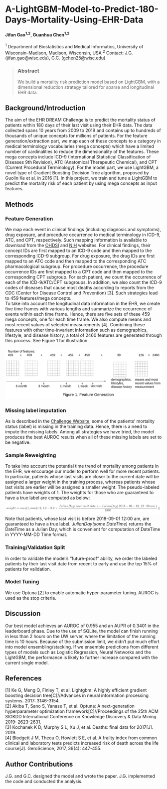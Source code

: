 # A-LightGBM-Model-to-Predict-180-Days-Mortality-Using-EHR-Data

#### Jifan Gao<sup>1,2</sup>, Guanhua Chen<sup>1,2</sup>
<sup>1</sup> Department of Biostatistics and Medical Informatics, University of Wisconsin-Madison, Madison, Wisconsin, USA
<sup>2</sup> Contact: J.G. (jifan.gao@wisc.edu), G.C. (gchen25@wisc.edu)


>### Abstract
> We build a mortality risk prediction model based on LightGBM, with a dimensional reduction strategy tailored for sparse and longitudinal EHR data. 

## Background/Introduction
The aim of the EHR DREAM Challenge is to predict the mortality status of patients within 180 days of their last visit using their EHR data. The data collected spans 10 years from 2009 to 2019 and contains up to hundreds of thousands of unique concepts for millions of patients. For the feature generation/extraction part, we map each of these concepts to a category in medical terminology vocabularies (mega concepts) which have a limited number of cardinalities to reduce the dimensionality of the features. These mega concepts include ICD-9 (International Statistical Classification of Diseases 9th Revision), ATC (Anatomical Therapeutic Chemical), and CPT (Current Procedural Terminology). For the model part, we use LightGBM, a novel type of Gradient Boosting Decision Tree algorithm, proposed by Guolin Ke et al. in 2016 [1].  In this project, we train and tune a LightGBM to predict the mortality risk of each patient by using mega concepts as input features.

## Methods
### Feature Generation
We map each event in clinical findings (including diagnosis and symptoms), drug exposure, and procedure occurrence to medical terminology in ICD-9, ATC, and CPT, respectively. Such mapping information is available to download from the [OHDSI](http://athena.ohdsi.org/search-terms/terms) and [NIH](https://www.nlm.nih.gov/research/umls/mapping_projects/icd9cm_to_snomedct.html) websites. For clinical findings, their concept IDs are first mapped to an ICD-9 code and then mapped to the corresponding ICD-9 subgroup. For drug exposure, the drug IDs are first mapped to an ATC code and then mapped to the corresponding ATC pharmacological subgroup. For procedure occurrence, the procedure occurrence IDs are first mapped to a CPT code and then mapped to the corresponding CPT subgroup. For each patient, we count the occurrence of each of the ICD-9/ATC/CPT subgroups. In addition, we also count the ICD-9 codes of diseases that cause most deaths according to reports from the CDC (Center for Disease Control and Prevention) [3]. Such strategies lead to 459 features/mega concepts. 
<br/> 
To take into account the longitudinal data information in the EHR, we create five time frames with various lengths and summarize the occurrence of events within each time frame. Hence, there are five sets of these 459 mega concepts, one for each time frame. We also compute means and most recent values of selected measurements [4]. Combining these features with other time-invariant information such as demographics, lifestyle, and disease history, a total of 2460 features are generated through this process. See Figure 1 for illustration.
<br/> <br/> 
![](https://github.com/GGGGFan/A-LightGBM-Model-to-Predict-180-Days-Mortality-Using-EHR-Data/blob/main/images/ehr_1.png)
<br/>
### Missing label imputation
As is described in the [Challenge Website](https://www.synapse.org/#!Synapse:syn18405991/wiki/595494), some of the patients’ mortality status (label) is missing in the training data. Hence, there is a need to impute the missing labels. Among all strategies we have tried,  the model produces the best AUROC results when all of these missing labels are set to be negative.
### Sample Reweighting
To take into account the potential time trend of mortality among patients in the EHR, we encourage our model to perform well for more recent patients. In particular, patients whose last visits are closer to the current date will be assigned a larger weight in the training process, whereas patients whose last visits are earlier will be assigned a smaller weight. The pseudo-labeled patients have weights of 1. The weights for those who are guaranteed to have a true label are computed as below:
<br/>
![](https://github.com/GGGGFan/A-LightGBM-Model-to-Predict-180-Days-Mortality-Using-EHR-Data/blob/main/images/ehr_2.png)
<br/>
Note that patients, whose last visit is before 2018-09-01 12:00 am, are guaranteed to have a true label. *JulianDay(some DateTime)* returns the DateTime as a Julian Day, which is convenient for computation of DateTime in YYYY-MM-DD Time format.
### Training/Validation Split
In order to validate the model’s “future-proof” ability, we order the labeled patients by their last visit date from recent to early and use the top 15% of patients for validation.
### Model Tuning
We use Optuna [2] to enable automatic hyper-parameter tuning. AUROC is used as the stop criteria.
## Discussion
Our best model achieves an AUROC of 0.955 and an AUPR of 0.3401 in the leaderboard phase. Due to the use of SQLite, the model can finish running in less than 2 hours on the UW server, where the limitation of the running time is 10 hours. Because of the submission limit, we didn’t put much effort into model ensembling/stacking. If we ensemble predictions from different types of models such as Logistic Regression, Neural Networks and the LightGBM, the performance is likely to further increase compared with the current single model.
## References
[1] Ke G, Meng Q, Finley T, et al. Lightgbm: A highly efficient gradient boosting decision tree[C]//Advances in neural information processing systems. 2017: 3146-3154.<br/>
[2] Akiba T, Sano S, Yanase T, et al. Optuna: A next-generation hyperparameter optimization framework[C]//Proceedings of the 25th ACM SIGKDD International Conference on Knowledge Discovery & Data Mining. 2019: 2623-2631.<br/>
[3] Kochanek K D, Murphy S L, Xu J, et al. Deaths: final data for 2017[J]. 2019.<br/>
[4] Blodgett J M, Theou O, Howlett S E, et al. A frailty index from common clinical and laboratory tests predicts increased risk of death across the life course[J]. GeroScience, 2017, 39(4): 447-455.<br/>
## Author Contributions
J.G. and G.C. designed the model and wrote the paper. J.G. implemented the code and conducted the analysis.
